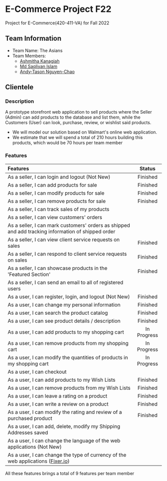 # E-Commerce Project F22

Project for E-Commerce(420-411-VA) for Fall 2022

## Team Information

- Team Name: The Asians
- Team Members:
  - [Ashmitha Kanagiah](https://github.com/ashmyytaa)
  - [Md Saqliyan Islam](https://github.com/SaqSaq815)
  - [Andy-Tason Nguyen-Chao](https://github.com/DHay10)
  
## Clientele

### Description

A prototype storefront web application to sell products where the Seller (Admin) can add products to the database and list them, while the Customers (User) can look, purchase, review, or wishlist said products.

- We will model our solution based on Walmart's online web application.
- We estimate that we will spend a total of 210 hours building this products, which would be 70 hours per team member

### Features

| Features | Status |
| :--- |:---:|
| As a seller, I can login and logout (Not New) | Finished |
| As a seller, I can add products for sale | Finished |
| As a seller, I can modify products for sale | Finished |
| As a seller, I can remove products for sale | Finished |
| As a seller, I can track sales of my products |  |
| As a seller, I can view customers' orders |  |
| As a seller, I can mark customers' orders as shipped and add tracking information of shipped order |  |
| As a seller, I can view client service requests on sales | Finished |
| As a seller, I can respond to client service requests on sales | Finished |
| As a seller, I can showcase products in the 'Featured Section' | Finished |
| As a seller, I can send an email to all of registered users |  |
| As a user, I can register, login, and logout (Not New) | Finished |
| As a user, I can change my personal information | Finished |
| As a user, I can search the product catalog | Finished |
| As a user, I can see product details / description | Finished |
| As a user, I can add products to my shopping cart | In Progress |
| As a user, I can remove products from my shopping cart | In Progress |
| As a user, I can modify the quantities of products in my shopping cart | In Progress |
| As a user, I can checkout |  |
| As a user, I can add products to my Wish Lists | Finished |
| As a user, I can remove products from my Wish Lists | Finished |
| As a user, I can leave a rating on a product | Finished |
| As a user, I can write a review on a product | Finished |
| As a user, I can modify the rating and review of a purchased product | Finished |
| As a user, I can add, delete, modify my Shipping Addresses saved |  |
| As a user, I can change the language of the web applications (Not New) |  |
| As a user, I can change the type of currency of the web applications ([Fixer.io](https://fixer.io/)) |  |

All these features brings a total of 9 features per team member
